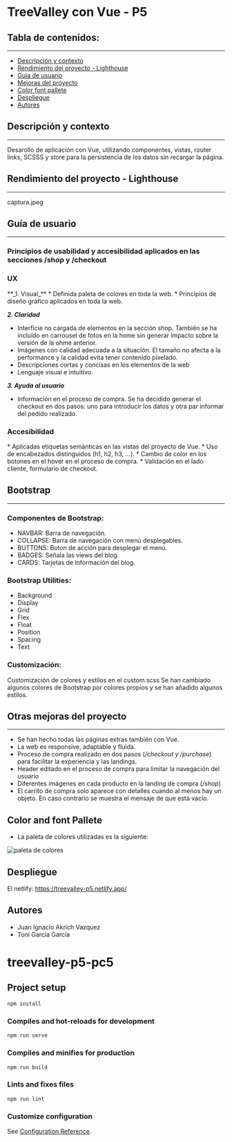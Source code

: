 # TreeValley con Vue - P5

## Tabla de contenidos:
---
- [Descripción y contexto](#descripción-y-contexto)
- [Rendimiento del proyecto - Lighthouse](#rendimiento-del-proyecto-lighthouse)
- [Guía de usuario](#guía-de-usuario)
- [Mejoras del proyecto](#Mejoras-del-proyecto)
- [Color font pallete](#Color-and-font-pallete)
- [Despliegue](#Despliegue)
- [Autores](#Autores)


## Descripción y contexto
---
Desarollo de aplicación con Vue, utilizando componentes, vistas, router links, SCSSS y store para la persistencia de los datos sin recargar la página.

## Rendimiento del proyecto - Lighthouse
---
captura.jpeg

## Guía de usuario
---
### Principios de usabilidad y accesibilidad aplicados en las secciones /shop y /checkout

<h3>UX</h3>
**_1. Visual_**
* Definida paleta de colores en toda la web.
* Principios de diseño gráfico aplicados en toda la web.

_**2. Claridad**_
* Interfície no cargada de elementos en la sección shop. También se ha incluído en carrousel de fotos en la home sin generar impacto sobre la versión de la ohme anterior.
* Imágenes con calidad adecuada a la situación. El tamaño no afecta a la performance y la calidad evita tener contenido pixelado.
* Descripciones cortas y concisas en los elementos de la web
* Lenguaje visual e intuitivo.

_**3. Ayuda al usuario**_
* Información en el proceso de compra. Se ha decidido generar el checkout en dos pasos: uno para introducir los datos y otra par informar del pedido realizado.


<h3>Accesibilidad</h3>
* Aplicadas etiquetas semánticas en las vistas del proyecto de Vue.
* Uso de encabezados distinguidos (h1, h2, h3, …).
* Cambio de color en los botones en el hover en el proceso de compra.
* Validación en el lado cliente, formulario de checkout.


## Bootstrap
---

### Componentes de Bootstrap:
- NAVBAR: Barra de navegación.<br>
- COLLAPSE: Barra de navegación con menú desplegables.<br>
- BUTTONS: Boton de acción para desplegar el menú. <br>
- BADGES: Señala las views del blog.<br>
- CARDS: Tarjetas de información del blog.

### Bootstrap Utilities:
- Background<br>
- Display<br>
- Grid<br>
- Flex<br>
- Float<br>
- Position<br>
- Spacing<br>
- Text

### Customización:

Customización de colores y estilos en el custom.scss
Se han cambiado algunos colores de Bootstrap por colores propios y se han añadido algunos estilos.

## Otras mejoras del proyecto
---
- Se han hecho todas las páginas extras también con Vue.
- La web es responsive, adaptable y fluida.
- Proceso de compra realizado en dos pasos (_/checkout y /purchase_) para facilitar la experiencia y las landings.
- Header editado en el proceso de compra para limitar la navegación del usuario
- Diferentes imágenes en cada producto en la landing de compra (_/shop_)
- El carrito de compra solo aparece con detalles cuando al menos hay un objeto. En caso contrario se muestra el mensaje de que está vacío.

## Color and font Pallete
- La paleta de colores utilizadas es la siguiente:
<p><img src="src/image/Color_palet.PNG" alt="paleta de colores"></p>


## Despliegue

El netlify: https://treevalley-p5.netlify.app/

## Autores

- Juan Ignacio Akrich Vazquez
- Toni García García


# treevalley-p5-pc5

## Project setup
```
npm install
```

### Compiles and hot-reloads for development
```
npm run serve
```

### Compiles and minifies for production
```
npm run build
```

### Lints and fixes files
```
npm run lint
```

### Customize configuration
See [Configuration Reference](https://cli.vuejs.org/config/).

